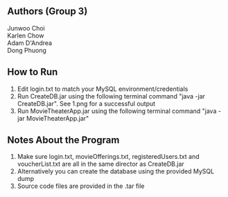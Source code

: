 Authors (Group 3)
---
Junwoo Choi   
Karlen Chow   
Adam D'Andrea   
Dong Phuong      

How to Run
---
1. Edit login.txt to match your MySQL environment/credentials
2. Run CreateDB.jar using the following terminal command "java -jar CreateDB.jar". See 1.png for a successful output
3. Run MovieTheaterApp.jar using the following terminal command "java -jar MovieTheaterApp.jar"

Notes About the Program
---
1. Make sure login.txt, movieOfferings.txt, registeredUsers.txt and voucherList.txt are all in the same director as CreateDB.jar
2. Alternatively you can create the database using the provided MySQL dump
3. Source code files are provided in the .tar file